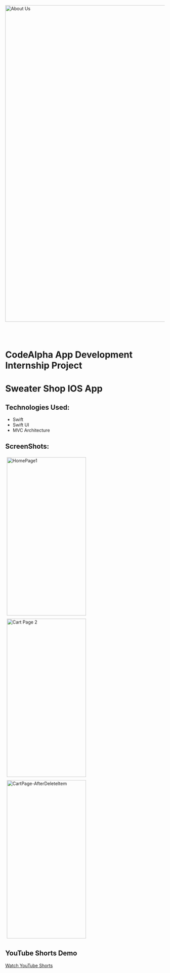 <img src="https://github.com/Mohamed-khaled0/CodeAlpha/assets/69611091/dda8a863-2d6b-474e-b293-a417c12487c2" alt="About Us" width="1000"/>

<br/><br/>

# CodeAlpha App Development Internship Project
# Sweater Shop IOS App

## Technologies Used:
- Swift 
- Swift UI
- MVC Architecture 


## ScreenShots:

<p float="left">
    <img src="https://github.com/Mohamed-khaled0/E-Commerce-IOS-CodeAlpha-Internship/assets/69611091/7773d81d-47d2-4c21-8b5c-aded2f03e74f" alt="HomePage1" width="250" height="500" style="display:inline; margin:5px;">
    <img src="https://github.com/Mohamed-khaled0/E-Commerce-IOS-CodeAlpha-Internship/assets/69611091/242c9c0a-4ee9-47f4-9480-7fd23b8472a3" alt="Cart Page 2" width="250" height="500" style="display:inline; margin:5px;">
    <img src="https://github.com/Mohamed-khaled0/E-Commerce-IOS-CodeAlpha-Internship/assets/69611091/2af5a5bd-ed73-4df4-b542-c2098f9f3d9d" alt="CartPage-AfterDeleteItem" width="250" height="500" style="display:inline; margin:5px;">
  </p>


## YouTube Shorts Demo 
[Watch YouTube Shorts](https://youtube.com/shorts/r0UnPrAx10c)





